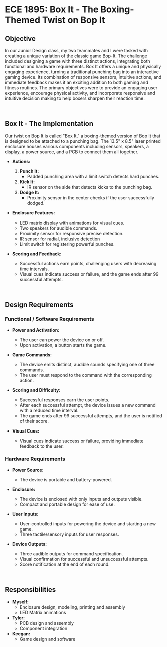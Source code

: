 # ECE 1895: Box It - The Boxing-Themed Twist on Bop It

## Objective

In our Junior Design class, my two teammates and I were tasked with creating a unique variation of the classic game Bop-It. The challenge included designing a game with three distinct actions, integrating both functional and hardware requirements. Box It offers a unique and physically engaging experience, turning a traditional punching bag into an interactive gaming device. Its combination of responsive sensors, intuitive actions, and immediate feedback makes it an exciting addition to both gaming and fitness routines. The primary objectives were to provide an engaging user experience, encourage physical activity, and incorporate responsive and intuitive decision making to help boxers sharpen their reaction time.

<br>

## Box It - The Implementation

Our twist on Bop It is called "Box It," a boxing-themed version of Bop It that is designed to be attached to a punching bag. The 13.5" x 8.5" laser printed enclosure houses various components including sensors, speakers, a display, a power source, and a PCB to connect them all together.

- **Actions:**
  1. **Punch It:**
     - Padded punching area with a limit switch detects hard punches.
  2. **Kick It:**
     - IR sensor on the side that detects kicks to the punching bag.
  3. **Dodge It:**
     - Proximity sensor in the center checks if the user successfully dodged.

- **Enclosure Features:**
  - LED matrix display with animations for visual cues.
  - Two speakers for audible commands.
  - Proximity sensor for responsive precise detection.
  - IR sensor for radial, inclusive detection
  - Limit switch for registering powerful punches.

- **Scoring and Feedback:**
  - Successful actions earn points, challenging users with decreasing time intervals.
  - Visual cues indicate success or failure, and the game ends after 99 successful attempts.

<br>

## Design Requirements

### Functional / Software Requirements

- **Power and Activation:**
  - The user can power the device on or off.
  - Upon activation, a button starts the game.

- **Game Commands:**
  - The device emits distinct, audible sounds specifying one of three commands.
  - The user must respond to the command with the corresponding action.

- **Scoring and Difficulty:**
  - Successful responses earn the user points.
  - After each successful attempt, the device issues a new command with a reduced time interval.
  - The game ends after 99 successful attempts, and the user is notified of their score.

- **Visual Cues:**
  - Visual cues indicate success or failure, providing immediate feedback to the user.

### Hardware Requirements

- **Power Source:**
  - The device is portable and battery-powered.

- **Enclosure:**
  - The device is enclosed with only inputs and outputs visible.
  - Compact and portable design for ease of use.

- **User Inputs:**
  - User-controlled inputs for powering the device and starting a new game.
  - Three tactile/sensory inputs for user responses.

- **Device Outputs:**
  - Three audible outputs for command specification.
  - Visual confirmation for successful and unsuccessful attempts.
  - Score notification at the end of each round.
 
<br>

## Responsibilities
- **Myself:**
    - Enclosure design, modeling, printing and assembly
    - LED Matrix animations
- **Tyler:**
    - PCB design and assembly
    - Component integration
- **Keegan:**
    - Game design and software
